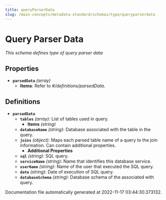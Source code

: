 ```yaml
---
title: queryParserData
slug: /main-concepts/metadata-standard/schemas/type/queryparserdata
---
```


# Query Parser Data

*This schema defines type of query parser data*

## Properties

- **`parsedData`** *(array)*
  - **Items**: Refer to *#/definitions/parsedData*.
## Definitions

- **`parsedData`**
  - **`tables`** *(array)*: List of tables used in query.
    - **Items** *(string)*
  - **`databaseName`** *(string)*: Database associated with the table in the query.
  - **`joins`** *(object)*: Maps each parsed table name of a query to the join information. Can contain additional properties.
    - **Additional Properties**
  - **`sql`** *(string)*: SQL query.
  - **`serviceName`** *(string)*: Name that identifies this database service.
  - **`userName`** *(string)*: Name of the user that executed the SQL query.
  - **`date`** *(string)*: Date of execution of SQL query.
  - **`databaseSchema`** *(string)*: Database schema of the associated with query.


Documentation file automatically generated at 2022-11-17 03:44:30.373132.
